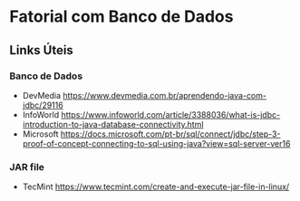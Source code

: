 # Fatorial com Banco de Dados

## Links Úteis
  ### Banco de Dados
  - DevMedia https://www.devmedia.com.br/aprendendo-java-com-jdbc/29116
  - InfoWorld https://www.infoworld.com/article/3388036/what-is-jdbc-introduction-to-java-database-connectivity.html
  - Microsoft https://docs.microsoft.com/pt-br/sql/connect/jdbc/step-3-proof-of-concept-connecting-to-sql-using-java?view=sql-server-ver16

  ### JAR file
  - TecMint https://www.tecmint.com/create-and-execute-jar-file-in-linux/
